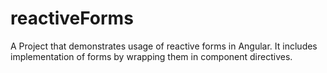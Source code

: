 # reactiveForms
A Project that demonstrates usage of reactive forms in Angular. It includes implementation of forms by wrapping them in component directives. 

